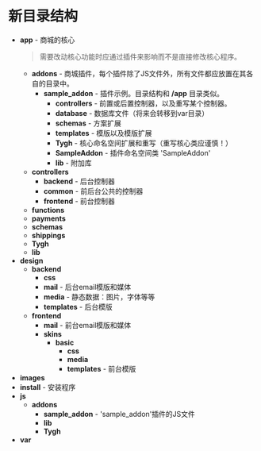 新目录结构
===================================

* __app__ - 商城的核心
	> 需要改动核心功能时应通过插件来影响而不是直接修改核心程序。
	* __addons__ - 商城插件，每个插件除了JS文件外，所有文件都应放置在其各自的目录中。
		* __sample_addon__ - 插件示例。目录结构和 __/app__ 目录类似。
			* __controllers__ - 前置或后置控制器，以及重写某个控制器。
			* __database__ - 数据库文件（将来会转移到var目录）
			* __schemas__ - 方案扩展
			* __templates__ - 模版以及模版扩展
			* __Tygh__ - 核心命名空间扩展和重写（重写核心类应谨慎！）
			* __SampleAddon__ - 插件命名空间类 'SampleAddon'
			* __lib__ - 附加库
	* __controllers__
		* __backend__ - 后台控制器
		* __common__ - 前后台公共的控制器
		* __frontend__ - 前台控制器
	* __functions__
	* __payments__
	* __schemas__
	* __shippings__
	* __Tygh__
	* __lib__
* __design__
	* __backend__
		* __css__
		* __mail__ - 后台email模版和媒体
		* __media__ - 静态数据：图片，字体等等
		* __templates__ - 后台模版
	* __frontend__
		* __mail__ - 前台email模版和媒体
		* __skins__
			* __basic__
				* __css__
				* __media__
				* __templates__ - 前台模版
* __images__
* __install__ - 安装程序
* __js__
	* __addons__
		* __sample_addon__ - 'sample_addon'插件的JS文件
		* __lib__
		* __Tygh__
* __var__
